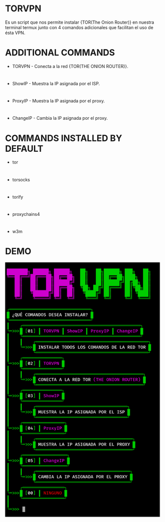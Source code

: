 # TORVPN
Es un script que nos permite instalar {TOR(The Onion Router)} en nuestra terminal termux junto con 4 comandos adicionales que facilitan el uso de ésta VPN.
# ADDITIONAL COMMANDS
* TORVPN - Conecta a la red {TOR(THE ONION ROUTER)}.
#
* ShowIP - Muestra la IP asignada por el ISP.
#
* ProxyIP - Muestra la IP asignada por el proxy.
#
* ChangeIP - Cambia la IP asignada por el proxy.
# COMMANDS INSTALLED BY DEFAULT
* tor
#
* torsocks
#
* torify
#
* proxychains4
#
* w3m
# DEMO
![alt text](https://github.com/Darkmux/TORVPN/blob/main/TORVPN.png)
